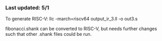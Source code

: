 ### Last updated: 5/1

To generate RISC-V: llc -march=riscv64 output_ir_3.ll -o out3.s

fibonacci.shank can be converted to RISC-V, but needs further changes such that other .shank files could be run.

